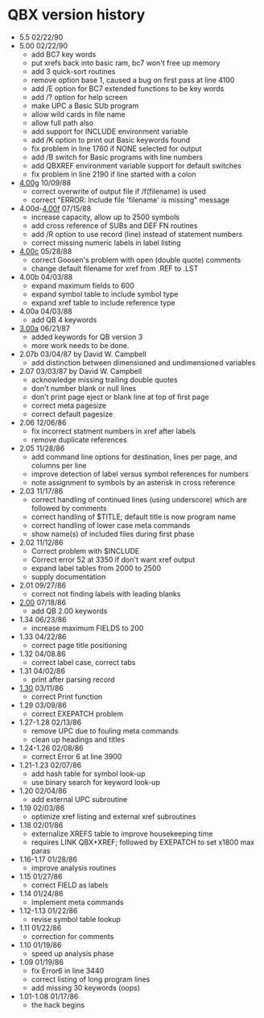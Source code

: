 # QBX version history

- 5.5 02/22/90
- 5.00 02/22/90
  - add BC7 key words
  - put xrefs back into basic ram, bc7 won't free up memory
  - add 3 quick-sort routines
  - remove option base 1, caused a bug on first pass at line 4100
  - add /E option for BC7 extended functions to be key words
  - add /? option for help screen
  - make UPC a Basic SUb program
  - allow wild cards in file name
  - allow full path also
  - add support for INCLUDE environment variable
  - add /K option to print out Basic keywords found
  - fix problem in line 1760 if NONE selected for output
  - add /B switch for Basic programs with line numbers
  - add QBXREF environment variable support for default switches
  - fix problem in line 2190 if line started with a colon
- [4.00g](4.00g) 10/09/88
   - correct overwrite of output file if /f(filename) is used
   - correct "ERROR: Include file 'filename' is missing" message
- 4.00d-[4.00f](4.00f) 07/15/88
   - increase capacity, allow up to 2500 symbols
   - add cross reference of SUBs and DEF FN routines
   - add /R option to use record (line) instead of statement numbers
   - correct missing numeric labels in label listing
- [4.00c](4.00c) 05/28/88
   - correct Goosen's problem with open (double quote) comments
   - change default filename for xref from .REF to .LST
- 4.00b 04/03/88
   - expand maximum fields to 600
   - expand symbol table to include symbol type
   - expand xref table to include reference type
- 4.00a 04/03/88
   - add QB 4 keywords
- [3.00a](3.00a) 06/21/87
   - added keywords for QB version 3
   - more work needs to be done.
- 2.07b 03/04/87 by David W. Campbell
   - add distinction between dimensioned and undimensioned variables
- 2.07 03/03/87 by David W. Campbell
   - acknowledge missing trailing double quotes
   - don't number blank or null lines
   - don't print page eject or blank line at top of first page
   - correct meta pagesize
   - correct default pagesize
- 2.06 12/06/86
   - fix incorrect statment numbers in xref after labels
   - remove duplicate references
- 2.05 11/28/86
   - add command line options for destination, lines per page, and columns per line
   - improve detection of label versus symbol references for numbers
   - note assignment to symbols by an asterisk in cross reference
- 2.03 11/17/86
   - correct handling of continued lines (using underscore) which are followed by comments
   - correct handling of $TITLE; default title is now program name
   - correct handling of lower case meta commands
   - show name(s) of included files during first phase
- 2.02 11/12/86
   - Correct problem with $INCLUDE
   - Correct error 52 at 3350 if don't want xref output
   - expand label tables from 2000 to 2500
   - supply documentation
- 2.01 09/27/86
  - correct not finding labels with leading blanks
- [2.00](2.00) 07/18/86
  - add QB 2.00 keywords
- 1.34 06/23/86
  - increase maximum FIELDS to 200
- 1.33 04/22/86
  - correct page title positioning
- 1.32 04/08.86
  - correct label case, correct tabs
- 1.31 04/02/86
  - print after parsing record
- [1.30](1.30) 03/11/86
  - correct Print function
- 1.29 03/09/86
  - correct EXEPATCH problem
- 1.27-1.28 02/13/86
  - remove UPC due to fouling meta commands
  - clean up headings and titles
- 1.24-1.26 02/08/86
  - correct Error 6 at line 3900
- 1.21-1.23 02/07/86
  - add hash table for symbol look-up
  - use binary search for keyword look-up
- 1.20 02/04/86
  - add external UPC subroutine
- 1.19 02/03/86
  - optimize xref listing and external xref subroutines
- 1.18 02/01/86
  - externalize XREFS table to improve housekeeping time
  - requires LINK QBX+XREF; followed by EXEPATCH to set x1800 max paras
- 1.16-1.17 01/28/86
  - improve analysis routines
- 1.15 01/27/86
  - correct FIELD as labels
- 1.14 01/24/86
  - implement meta commands
- 1.12-1.13 01/22/86
  - revise symbol table lookup
- 1.11 01/22/86
  - correction for comments
- 1.10 01/19/86
  - speed up analysis phase
- 1.09 01/19/86
  - fix Error6 in line 3440
  - correct listing of long program lines
  - add missing 30 keywords (oops)
- 1.01-1.08 01/17/86
  - the hack begins
